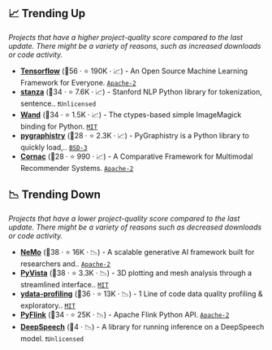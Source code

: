 ## 📈 Trending Up

_Projects that have a higher project-quality score compared to the last update. There might be a variety of reasons, such as increased downloads or code activity._

- <b><a href="https://github.com/tensorflow/tensorflow">Tensorflow</a></b> (🥇56 ·  ⭐ 190K · 📈) - An Open Source Machine Learning Framework for Everyone. <code><a href="http://bit.ly/3nYMfla">Apache-2</a></code> <code><img src="https://git.io/JLy1A" style="display:inline;" width="13" height="13"></code>
- <b><a href="https://github.com/stanfordnlp/stanza">stanza</a></b> (🥈34 ·  ⭐ 7.6K · 📈) - Stanford NLP Python library for tokenization, sentence.. <code>❗Unlicensed</code>
- <b><a href="https://github.com/emcconville/wand">Wand</a></b> (🥈34 ·  ⭐ 1.5K · 📈) - The ctypes-based simple ImageMagick binding for Python. <code><a href="http://bit.ly/34MBwT8">MIT</a></code>
- <b><a href="https://github.com/graphistry/pygraphistry">pygraphistry</a></b> (🥈28 ·  ⭐ 2.3K · 📈) - PyGraphistry is a Python library to quickly load,.. <code><a href="http://bit.ly/3aKzpTv">BSD-3</a></code> <code><img src="https://git.io/JLy1E" style="display:inline;" width="13" height="13"></code>
- <b><a href="https://github.com/PreferredAI/cornac">Cornac</a></b> (🥈28 ·  ⭐ 990 · 📈) - A Comparative Framework for Multimodal Recommender Systems. <code><a href="http://bit.ly/3nYMfla">Apache-2</a></code>

## 📉 Trending Down

_Projects that have a lower project-quality score compared to the last update. There might be a variety of reasons such as decreased downloads or code activity._

- <b><a href="https://github.com/NVIDIA-NeMo/NeMo">NeMo</a></b> (🥈38 ·  ⭐ 16K · 📉) - A scalable generative AI framework built for researchers and.. <code><a href="http://bit.ly/3nYMfla">Apache-2</a></code> <code><img src="https://git.io/JLy1Q" style="display:inline;" width="13" height="13"></code>
- <b><a href="https://github.com/pyvista/pyvista">PyVista</a></b> (🥈38 ·  ⭐ 3.3K · 📉) - 3D plotting and mesh analysis through a streamlined interface.. <code><a href="http://bit.ly/34MBwT8">MIT</a></code> <code><img src="https://git.io/JLy1E" style="display:inline;" width="13" height="13"></code>
- <b><a href="https://github.com/ydataai/ydata-profiling">ydata-profiling</a></b> (🥈36 ·  ⭐ 13K · 📉) - 1 Line of code data quality profiling & exploratory.. <code><a href="http://bit.ly/34MBwT8">MIT</a></code> <code><img src="https://git.io/JLy1E" style="display:inline;" width="13" height="13"></code> <code><img src="https://git.io/JLy1S" style="display:inline;" width="13" height="13"></code>
- <b><a href="https://github.com/apache/flink">PyFlink</a></b> (🥈34 ·  ⭐ 25K · 📉) - Apache Flink Python API. <code><a href="http://bit.ly/3nYMfla">Apache-2</a></code>
- <b><a href="{}">DeepSpeech</a></b> (🥉4 · 📉) - A library for running inference on a DeepSpeech model. <code>❗Unlicensed</code> <code><img src="https://git.io/JLy1A" style="display:inline;" width="13" height="13"></code>

